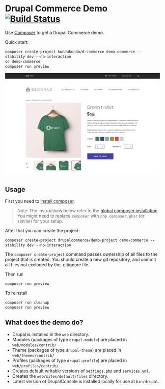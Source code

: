 # Drupal Commerce Demo [![Build Status](https://travis-ci.org/drupalcommerce/demo-project.svg?branch=master)](https://travis-ci.org/drupalcommerce/demo-project)

Use [Composer](https://getcomposer.org/) to get a Drupal Commerce demo.

Quick start:

```
composer create-project kundukundu/d-commerce demo-commerce --stability dev --no-interaction
cd demo-commerce
composer run preview
```

![Belgrade product example](assets/belgrade-product.jpg)

## Usage

First you need to [install composer](https://getcomposer.org/doc/00-intro.md#installation-linux-unix-osx).

> Note: The instructions below refer to the [global composer installation](https://getcomposer.org/doc/00-intro.md#globally).
You might need to replace `composer` with `php composer.phar` (or similar)
for your setup.

After that you can create the project:

```
composer create-project drupalcommerce/demo-project demo-commerce --stability dev --no-interaction
```

The `composer create-project` command passes ownership of all files to the
project that is created. You should create a new git repository, and commit
all files not excluded by the .gitignore file.

Then run

```
composer run preview
```

To reinstall

```
composer run cleanup
composer run preview
```

## What does the demo do?

* Drupal is installed in the `web` directory.
* Modules (packages of type `drupal-module`) are placed in `web/modules/contrib/`
* Theme (packages of type `drupal-theme`) are placed in `web/themes/contrib/`
* Profiles (packages of type `drupal-profile`) are placed in `web/profiles/contrib/`
* Creates default writable versions of `settings.php` and `services.yml`.
* Creates the `web/sites/default/files` directory.
* Latest version of DrupalConsole is installed locally for use at `bin/drupal`.

